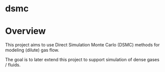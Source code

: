 # dsmc

# Overview

This project aims to use Direct Simulation Monte Carlo (DSMC) methods for modeling (dilute) gas flow.

The goal is to later extend this project to support simulation of dense gases / fluids.
